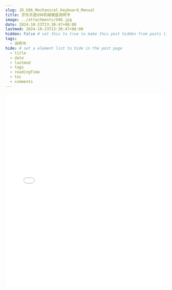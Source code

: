 ```yaml
---
slug: JD_G96_Mechanical_Keyboard_Manual
title: 京东京造G96机械键盘说明书
image: ../attachments/G96.jpg 
date: 2024-10-23T23:30:47+08:00
lastmod: 2024-10-23T23:30:47+08:00
hidden: False # set this to true to make this post hidden from posts list. But the uri is still accessible.
tags:
  - 说明书
hide: # set a element list to hide in the post page
  - title
  - date
  - lastmod
  - tags
  - readingTime
  - toc
  - comments
---
```

<embed src="../attachments/JD_G96_Mechanical_Keyboard_Manual.pdf" type="application/pdf" width="100%" height="600px" />